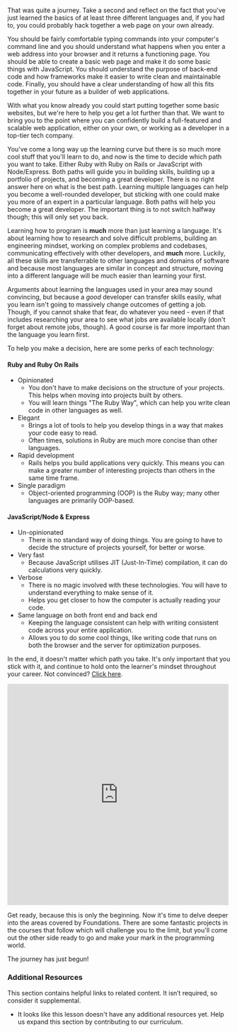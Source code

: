 That was quite a journey.  Take a second and reflect on the fact that you've just learned the basics of at least three different languages and, if you had to, you could probably hack together a web page on your own already.

You should be fairly comfortable typing commands into your computer's command line and you should understand what happens when you enter a web address into your browser and it returns a functioning page.  You should be able to create a basic web page and make it do some basic things with JavaScript.  You should understand the purpose of back-end code and how frameworks make it easier to write clean and maintainable code.  Finally, you should have a clear understanding of how all this fits together in your future as a builder of web applications.

With what you know already you could start putting together some basic websites, but we're here to help you get a lot further than that. We want to bring you to the point where you can confidently build a full-featured and scalable web application, either on your own, or working as a developer in a top-tier tech company.

You've come a long way up the learning curve but there is so much more cool stuff that you'll learn to do, and now is the time to decide which path you want to take. Either Ruby with Ruby on Rails or JavaScript with Node/Express. Both paths will guide you in building skills, building up a portfolio of projects, and becoming a great developer. There is no right answer here on what is the best path. Learning multiple languages can help you become a well-rounded developer, but sticking with one could make you more of an expert in a particular language. Both paths will help you become a great developer. The important thing is to not switch halfway though; this will only set you back.

Learning how to program is **much** more than just learning a language. It's about learning how to research and solve difficult problems, building an engineering mindset, working on complex problems and codebases, communicating effectively with other developers, and **much** more. Luckily, all these skills are transferrable to other languages and domains of software and because most languages are similar in concept and structure, moving into a different language will be much easier than learning your first.

Arguments about learning the languages used in your area may sound convincing, but because a _good_ developer can transfer skills easily, what you learn isn't going to massively change outcomes of getting a job. Though, if you cannot shake that fear, do whatever you need - even if that includes researching your area to see what jobs are available locally (don't forget about remote jobs, though). A good course is far more important than the language you learn first.

To help you make a decision, here are some perks of each technology:

#### Ruby and Ruby On Rails

* Opinionated
  * You don't have to make decisions on the structure of your projects. This helps when moving into projects built by others.
  * You will learn things "The Ruby Way", which can help you write clean code in other languages as well.
* Elegant
  * Brings a lot of tools to help you develop things in a way that makes your code easy to read.
  * Often times, solutions in Ruby are much more concise than other languages.
* Rapid development
  * Rails helps you build applications very quickly. This means you can make a greater number of interesting projects than others in the same time frame.
* Single paradigm
  * Object-oriented programming (OOP) is the Ruby way; many other languages are primarily OOP-based.

#### JavaScript/Node & Express

* Un-opinionated
  * There is no standard way of doing things. You are going to have to decide the structure of projects yourself, for better or worse.
* Very fast
  * Because JavaScript utilises JIT (Just-In-Time) compilation, it can do calculations very quickly.
* Verbose
  * There is no magic involved with these technologies. You will have to understand everything to make sense of it.
  * Helps you get closer to how the computer is actually reading your code.
* Same language on both front end and back end
  * Keeping the language consistent can help with writing consistent code across your entire application.
  * Allows you to do some cool things, like writing code that runs on both the browser and the server for optimization purposes.

In the end, it doesn't matter which path you take. It's only important that you stick with it, and continue to hold onto the learner's mindset throughout your career. Not convinced? [Click here](https://medium.com/@bycdiaz/choosing-the-right-language-a-short-guide-on-how-not-to-ruin-your-career-2b353be1371).

<iframe src="https://wheeldecide.com/e.php?c1=Ruby+on+Rails&c2=Node&time=15" width="500" height="500" scrolling="no" frameborder="0"></iframe>

Get ready, because this is only the beginning. Now it's time to delve deeper into the areas covered by Foundations. There are some fantastic projects in the courses that follow which will challenge you to the limit, but you'll come out the other side ready to go and make your mark in the programming world.

The journey has just begun!

### Additional Resources

This section contains helpful links to related content. It isn’t required, so consider it supplemental.

* It looks like this lesson doesn't have any additional resources yet. Help us expand this section by contributing to our curriculum.
